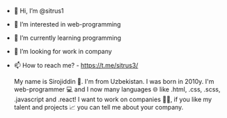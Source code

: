 - 👋 Hi, I’m @sitrus1
- 💞️ I’m interested in web-programming
- 🌱 I’m currently learning programming
- 👀 I’m looking for work in company
- 📫 How to reach me? - https://t.me/sitrus3/

  My name is Sirojiddin 👦. I'm from Uzbekistan. I was born in 2010y.
  I'm web-programmer 💻 and I now many languages 🌐 like .html, .css, .scss, .javascript and .react!
  I want to work on companies 👨‍💻, if you like my talent and projects 📈 you can tell me about your
  company.
